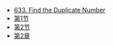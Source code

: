 *  [633. Find the Duplicate Number](https://github.com/ForestCold/Algorithms/blob/master/%E3%80%90Medium%E3%80%91633.%20Find%20the%20Duplicate%20Number.md)
  *  [第1节](c1s1.md)  
  *  [第2节](c1s2.md)  
*  [第2章](c2.md)
